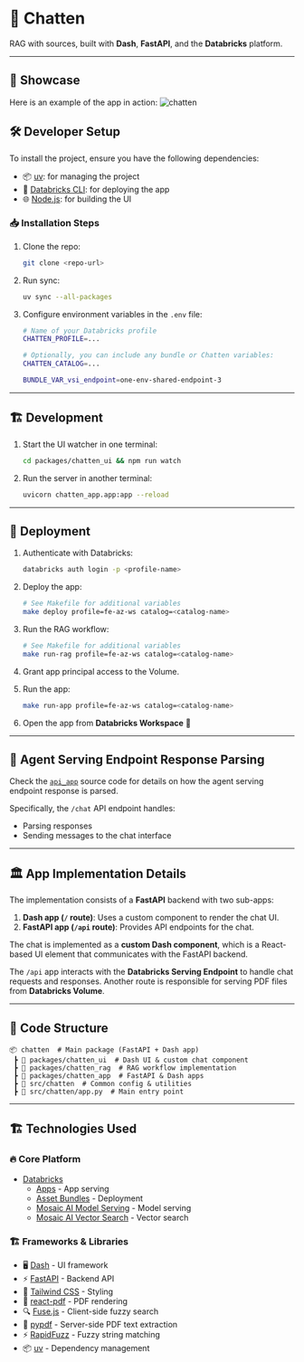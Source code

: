 # 🚀 Chatten

RAG with sources, built with **Dash**, **FastAPI**, and the **Databricks** platform.

---

## 💫 Showcase

Here is an example of the app in action:
![chatten](assets/showcase.gif)

## 🛠 Developer Setup

To install the project, ensure you have the following dependencies:

- 📦 [uv](https://docs.astral.sh/uv/): for managing the project
- 🚀 [Databricks CLI](https://docs.databricks.com/dev-tools/cli/index.html): for deploying the app
- 🌐 [Node.js](https://nodejs.org/en/): for building the UI

### 📥 Installation Steps

1. Clone the repo:

   ```bash
   git clone <repo-url>
   ```

2. Run sync:

   ```bash
   uv sync --all-packages
   ```

3. Configure environment variables in the `.env` file:

   ```bash
   # Name of your Databricks profile
   CHATTEN_PROFILE=...
   
   # Optionally, you can include any bundle or Chatten variables:
   CHATTEN_CATALOG=...
   
   BUNDLE_VAR_vsi_endpoint=one-env-shared-endpoint-3
   ```

---

## 🏗 Development

1. Start the UI watcher in one terminal:

   ```bash
   cd packages/chatten_ui && npm run watch
   ```

2. Run the server in another terminal:

   ```bash
   uvicorn chatten_app.app:app --reload
   ```

---

## 🚀 Deployment

1. Authenticate with Databricks:

   ```bash
   databricks auth login -p <profile-name>
   ```

2. Deploy the app:

   ```bash
   # See Makefile for additional variables
   make deploy profile=fe-az-ws catalog=<catalog-name>
   ```

3. Run the RAG workflow:

   ```bash
   # See Makefile for additional variables
   make run-rag profile=fe-az-ws catalog=<catalog-name>
   ```

4. Grant app principal access to the Volume.
5. Run the app:

   ```bash
   make run-app profile=fe-az-ws catalog=<catalog-name>
   ```

6. Open the app from **Databricks Workspace** 🎉

---

## 🤖 Agent Serving Endpoint Response Parsing

Check the [`api_app`](packages/chatten_app/chatten_app/api_app.py) source code for details on how the agent serving endpoint response is parsed.

Specifically, the `/chat` API endpoint handles:
- Parsing responses
- Sending messages to the chat interface

---

## 🏛 App Implementation Details

The implementation consists of a **FastAPI** backend with two sub-apps:

1. **Dash app (`/` route)**: Uses a custom component to render the chat UI.
2. **FastAPI app (`/api` route)**: Provides API endpoints for the chat.

The chat is implemented as a **custom Dash component**, which is a React-based UI element that communicates with the FastAPI backend.

The `/api` app interacts with the **Databricks Serving Endpoint** to handle chat requests and responses. Another route is responsible for serving PDF files from **Databricks Volume**.

---

## 📂 Code Structure

```
📦 chatten  # Main package (FastAPI + Dash app)
 ┣ 📂 packages/chatten_ui  # Dash UI & custom chat component
 ┣ 📂 packages/chatten_rag  # RAG workflow implementation
 ┣ 📂 packages/chatten_app  # FastAPI & Dash apps
 ┣ 📂 src/chatten  # Common config & utilities
 ┣ 📂 src/chatten/app.py  # Main entry point
```

---

## 🏗 Technologies Used

### 🔥 Core Platform
- [Databricks](https://databricks.com/)
  - [Apps](https://www.databricks.com/product/databricks-apps) - App serving
  - [Asset Bundles](https://docs.databricks.com/en/dev-tools/bundles/index.html) - Deployment
  - [Mosaic AI Model Serving](https://docs.databricks.com/en/machine-learning/model-serving/index.html) - Model serving
  - [Mosaic AI Vector Search](https://docs.databricks.com/en/generative-ai/vector-search.html) - Vector search

### 🏗 Frameworks & Libraries
- 🖥 [Dash](https://dash.plotly.com/) - UI framework
- ⚡ [FastAPI](https://fastapi.tiangolo.com/) - Backend API
- 🎨 [Tailwind CSS](https://tailwindcss.com/) - Styling
- 📄 [react-pdf](https://github.com/wojtekmaj/react-pdf) - PDF rendering
- 🔍 [Fuse.js](https://www.fusejs.io/) - Client-side fuzzy search
- 📜 [pypdf](https://pypdf.readthedocs.io/en/stable/) - Server-side PDF text extraction
- ⚡ [RapidFuzz](https://pypi.org/project/RapidFuzz/) - Fuzzy string matching
- 📦 [uv](https://docs.astral.sh/uv/) - Dependency management

